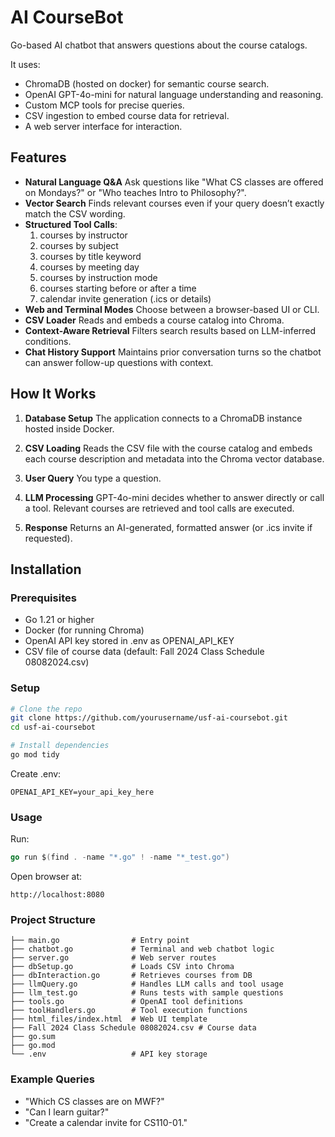 
# AI CourseBot

Go-based AI chatbot that answers questions about the course catalogs.

It uses:
- ChromaDB (hosted on docker) for semantic course search.
- OpenAI GPT-4o-mini for natural language understanding and reasoning.
- Custom MCP tools for precise queries.
- CSV ingestion to embed course data for retrieval.
- A web server interface for interaction.

## Features

- **Natural Language Q&A** Ask questions like "What CS classes are offered on Mondays?" or "Who teaches Intro to Philosophy?".
- **Vector Search** Finds relevant courses even if your query doesn’t exactly match the CSV wording.
- **Structured Tool Calls**:
  1. courses by instructor
  2. courses by subject
  3. courses by title keyword
  4. courses by meeting day
  5. courses by instruction mode
  6. courses starting before or after a time
  7. calendar invite generation (.ics or details)
- **Web and Terminal Modes** Choose between a browser-based UI or CLI.
- **CSV Loader** Reads and embeds a course catalog into Chroma.
- **Context-Aware Retrieval** Filters search results based on LLM-inferred conditions.
- **Chat History Support** Maintains prior conversation turns so the chatbot can answer follow-up questions with context.

## How It Works

1.  **Database Setup**
    The application connects to a ChromaDB instance hosted inside Docker.
    
2.  **CSV Loading**
    Reads the CSV file with the course catalog and embeds each course description and metadata into the Chroma vector database.
    
3.  **User Query**
   You type a question.
   
5. **LLM Processing** 
    GPT-4o-mini decides whether to answer directly or call a tool.
   Relevant courses are retrieved and tool calls are executed.
    
6.  **Response**
    Returns an AI-generated, formatted answer (or .ics invite if requested).

## Installation

### Prerequisites
- Go 1.21 or higher
- Docker (for running Chroma)
- OpenAI API key stored in .env as OPENAI_API_KEY
- CSV file of course data (default: Fall 2024 Class Schedule 08082024.csv)

### Setup

```bash
# Clone the repo
git clone https://github.com/yourusername/usf-ai-coursebot.git
cd usf-ai-coursebot

# Install dependencies
go mod tidy
```

Create .env:
```
OPENAI_API_KEY=your_api_key_here
```


### Usage

Run:
```go bash
go run $(find . -name "*.go" ! -name "*_test.go")
```
Open browser at:
```
http://localhost:8080
```

### Project Structure

```
├── main.go                # Entry point
├── chatbot.go             # Terminal and web chatbot logic
├── server.go              # Web server routes
├── dbSetup.go             # Loads CSV into Chroma
├── dbInteraction.go       # Retrieves courses from DB
├── llmQuery.go            # Handles LLM calls and tool usage
├── llm_test.go            # Runs tests with sample questions
├── tools.go               # OpenAI tool definitions
├── toolHandlers.go        # Tool execution functions
├── html_files/index.html  # Web UI template
├── Fall 2024 Class Schedule 08082024.csv # Course data
├── go.sum
├── go.mod
└── .env                   # API key storage
```

### Example Queries

- "Which CS classes are on MWF?"
- "Can I learn guitar?"
- "Create a calendar invite for CS110-01."
